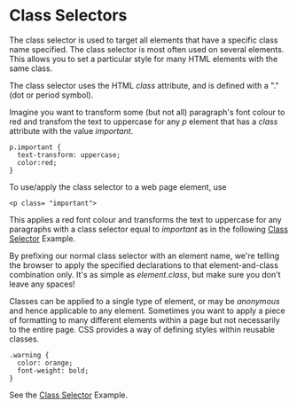
# Class Selectors

The class selector is used to target all elements that have a specific class name specified. The class selector is most often used on several elements.
This allows you to set a particular style for many HTML elements with the same class.

The class selector uses the HTML *class* attribute, and is defined with a "." (dot or period symbol).

Imagine you want to transform some (but not all) paragraph's font colour to red and transfom the text to uppercase for any *p* element that has a *class* attribute
with the value *important*.
~~~
p.important {
  text-transform: uppercase;
  color:red;
}
~~~

To use/apply the class selector to a web page element, use
~~~
<p class= "important">
~~~
This applies a red font colour and transforms the text to uppercase for any paragraphs with a class selector equal to *important* 
as in the following <a href = "archives/Class Htmls/classsample.htm" target = "_blank">Class Selector</a> Example.</p>

By prefixing our normal class selector with an element name, we're telling the browser to apply
the specified declarations to that element-and-class combination only. It's as simple as *element.class*,
but make sure you don't leave any spaces!

Classes can be applied to a single type of element, or may be *anonymous* and hence
applicable to any element. Sometimes you want to apply a piece of formatting to many different elements within a page but not
necessarily to the entire page. CSS provides a way of defining styles within reusable classes.

~~~
.warning {
  color: orange;
  font-weight: bold;
}
~~~

See the <a href = "archives/Class Htmls/classsample2.htm" target = "_blank">Class Selector</a> Example.</p>
